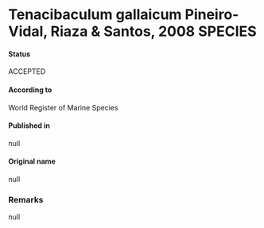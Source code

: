 Tenacibaculum gallaicum Pineiro-Vidal, Riaza & Santos, 2008 SPECIES
=======

#### Status
ACCEPTED

#### According to
World Register of Marine Species

#### Published in
null

#### Original name
null

### Remarks
null
